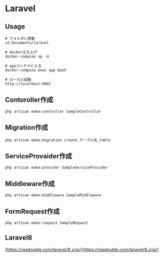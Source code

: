 # Laravel

## Usage
```terminal
# フォルダに移動
cd Documents/laravel 

# docker立ち上げ
docker-compose up -d

# appコンテナに入る
docker-compose exec app bash

# ローカル起動
http://localhost:8081
```

## Contoroller作成
```
php artisan make:controller SampleController
```
## Migration作成
```
php artisan make:migration create_テーブル名_table
```
## ServiceProvaider作成
```
php artisan make:provider SampleServiceProvider
```
## Middleware作成
```
php artisan make:middleware SampleMiddleware
```
## FormRequest作成
```
php artisan make:request SampleRequest
```

## Laravel8
[https://readouble.com/laravel/8.x/ja/](https://readouble.com/laravel/8.x/ja/)
